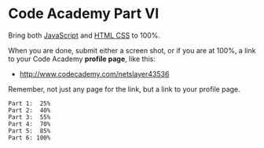 # Code Academy Part VI

Bring both [JavaScript](http://www.codecademy.com/tracks/javascript) 
and [HTML CSS](http://www.codecademy.com/tracks/web) to 100%.

When you are done, submit either a screen shot, or if you are at 100%, a link to your Code Academy **profile page**, like this:

- <http://www.codecademy.com/netslayer43536>

Remember, not just any page for the link, but a link to your profile page.

	Part 1:  25%
	Part 2:  40%
	Part 3:  55%
	Part 4:  70%
	Part 5:  85%
	Part 6: 100%
